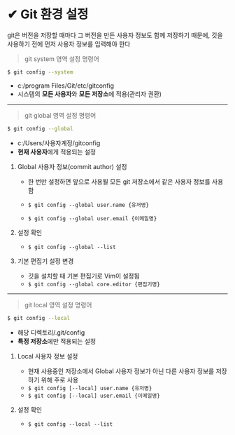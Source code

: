 # ✔ Git 환경 설정

git은 버전을 저장할 때마다 그 버전을 만든 사용자 정보도 함께 저장하기 때문에, 깃을 사용하기 전에 먼저 사용자 정보를 입력해야 한다

> git system 영역 설정 명령어
```bash
$ git config --system
```
- c:/program Files/Git/etc/gitconfig
- 시스템의 **모든 사용자**와 **모든 저장소**에 적용(관리자 권환)

*****
> git global 영역 설정 명령어
```bash
$ git config --global
```
- c:/Users/사용자계정/gitconfig
- **현재 사용자**에게 적용되는 설정

1. Global 사용자 정보(commit author) 설정

   - 한 번만 설정하면 앞으로 사용될 모든 git 저장소에서 같은 사용자 정보를 사용함
   - `$ git config --global user.name {유저명}`

   - `$ git config --global user.email {이메일명}`

2. 설정 확인
   - `$ git config --global --list`

3. 기본 편집기 설정 변경
   - 깃을 설치할 때 기본 편집기로 Vim이 설정됨
   - `$ git config --global core.editor {편집기명}` 

*****
> git local 영역 설정 명령어
```bash
$ git config --local
```
- 해당 디렉토리/.git/config
- **특정 저장소**에만 적용되는 설정

1. Local 사용자 정보 설정
   - 현재 사용중인 저장소에서 Global 사용자 정보가 아닌 다른 사용자 정보를 저장하기 위해 주로 사용
   - `$ git config [--local] user.name {유저명}`
   - `$ git config [--local] user.email {이메일명}`

2. 설정 확인
   - `$ git config --local --list`

